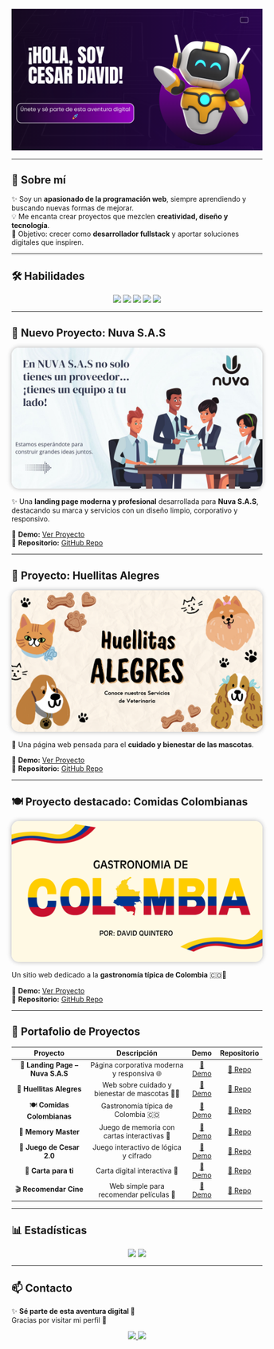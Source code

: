 ![Banner](./portadatech.png)

---

## 🚀 Sobre mí  
✨ Soy un **apasionado de la programación web**, siempre aprendiendo y buscando nuevas formas de mejorar.  
💡 Me encanta crear proyectos que mezclen **creatividad, diseño y tecnología**.  
🎯 Objetivo: crecer como **desarrollador fullstack** y aportar soluciones digitales que inspiren.  

---

## 🛠️ Habilidades  

<p align="center">
  <img src="https://img.shields.io/badge/HTML5-f16529?style=for-the-badge&logo=html5&logoColor=white" />
  <img src="https://img.shields.io/badge/CSS3-2965f1?style=for-the-badge&logo=css3&logoColor=white" />
  <img src="https://img.shields.io/badge/JavaScript-f7df1e?style=for-the-badge&logo=javascript&logoColor=black" />
  <img src="https://img.shields.io/badge/PHP-787cb5?style=for-the-badge&logo=php&logoColor=white" />
  <img src="https://img.shields.io/badge/MySQL-00618a?style=for-the-badge&logo=mysql&logoColor=white" />
</p>

---

## 🏢 Nuevo Proyecto: Nuva S.A.S

<p align="center">
  <a href="https://3145434864c-prog.github.io/Nuva-landigpage/">
    <img src="./Navy Modern Illustrated Conference Planning Meeting Presentation.jpg" alt="Landing Page Nuva S.A.S" width="600px" style="border-radius:15px; box-shadow:0 0 10px rgba(0,0,0,0.3)">
  </a>
</p>

✨ Una **landing page moderna y profesional** desarrollada para **Nuva S.A.S**, destacando su marca y servicios con un diseño limpio, corporativo y responsivo.  

🔗 **Demo:** [Ver Proyecto](https://3145434864c-prog.github.io/Nuva-landigpage/)  
📂 **Repositorio:** [GitHub Repo](https://github.com/3145434864c-prog/3145434864c-prog.git)

---

## 🐾 Proyecto: Huellitas Alegres  

<p align="center">
  <a href="https://3145434864c-prog.github.io/Pagina-Veterinaria/">
    <img src="./huellitasalegres.png" alt="Huellitas Alegres" width="600px" style="border-radius:15px; box-shadow:0 0 10px rgba(0,0,0,0.3)">
  </a>
</p>

💖 Una página web pensada para el **cuidado y bienestar de las mascotas**.  

🔗 **Demo:** [Ver Proyecto](https://3145434864c-prog.github.io/Pagina-Veterinaria/)  
📂 **Repositorio:** [GitHub Repo](https://github.com/3145434864c-prog/Nuva-landigpage)

---

## 🍽️ Proyecto destacado: Comidas Colombianas  

<p align="center">
  <a href="https://3145434864c-prog.github.io/comidas-colombianas/">
    <img src="./portada.png" alt="Comidas Colombianas" width="600px" style="border-radius:15px; box-shadow:0 0 10px rgba(0,0,0,0.3)">
  </a>
</p>

Un sitio web dedicado a la **gastronomía típica de Colombia** 🇨🇴🍲  

🔗 **Demo:** [Ver Proyecto](https://3145434864c-prog.github.io/comidas-colombianas/)  
📂 **Repositorio:** [GitHub Repo](https://github.com/3145434864c-prog/comidas-colombianas)

---

## 📂 Portafolio de Proyectos  

| Proyecto | Descripción | Demo | Repositorio |
|:--------:|:-----------:|:----:|:-----------:|
| 🏢 **Landing Page – Nuva S.A.S** | Página corporativa moderna y responsiva 🌐 | [🔗 Demo](https://3145434864c-prog.github.io/Nuva-landigpage/) | [📂 Repo](https://github.com/3145434864c-prog/3145434864c-prog.git) |
| 🐾 **Huellitas Alegres** | Web sobre cuidado y bienestar de mascotas 🐶🐱 | [🔗 Demo](https://3145434864c-prog.github.io/Pagina-Veterinaria/) | [📂 Repo](https://github.com/3145434864c-prog/Pagina-Veterinaria) |
| 🍽️ **Comidas Colombianas** | Gastronomía típica de Colombia 🇨🇴 | [🔗 Demo](https://3145434864c-prog.github.io/comidas-colombianas/) | [📂 Repo](https://github.com/3145434864c-prog/comidas-colombianas) |
| 🎲 **Memory Master** | Juego de memoria con cartas interactivas 🧠 | [🔗 Demo](https://3145434864c-prog.github.io/Memory-Master-/) | [📂 Repo](https://github.com/3145434864c-prog/Memory-Master-) |
| 🔐 **Juego de Cesar 2.0** | Juego interactivo de lógica y cifrado | [🔗 Demo](https://3145434864c-prog.github.io/juego-de-cesar2.0/) | [📂 Repo](https://github.com/3145434864c-prog/juego-de-cesar2.0) |
| 💌 **Carta para ti** | Carta digital interactiva 💖 | [🔗 Demo](https://3145434864c-prog.github.io/carta_para_ti/) | [📂 Repo](https://github.com/3145434864c-prog/carta_para_ti) |
| 🎬 **Recomendar Cine** | Web simple para recomendar películas 🍿 | [🔗 Demo](https://3145434864c-prog.github.io/Recomendar-cine/) | [📂 Repo](https://github.com/3145434864c-prog/Recomendar-cine) |

---

## 📊 Estadísticas  

<p align="center">
  <img src="https://github-readme-stats.vercel.app/api?username=3145434864c-prog&show_icons=true&theme=radical" height="150" />
  <img src="https://github-readme-stats.vercel.app/api/top-langs/?username=3145434864c-prog&layout=compact&theme=radical" height="150" />
</p>

---

## 📫 Contacto  

✨ **Sé parte de esta aventura digital 🚀**  
Gracias por visitar mi perfil 🙌  

<p align="center">
  <a href="https://www.linkedin.com/in/césar-david">
    <img src="https://img.shields.io/badge/LinkedIn-0077B5?style=for-the-badge&logo=linkedin&logoColor=white" />
  </a>
  <a href="mailto:3145434864c@gmail.com">
    <img src="https://img.shields.io/badge/Email-D14836?style=for-the-badge&logo=gmail&logoColor=white" />
  </a>
</p>

